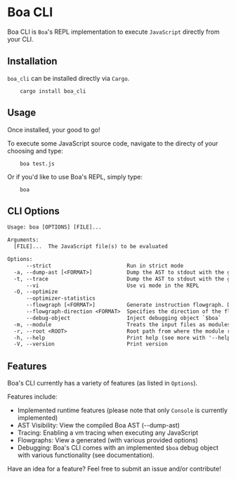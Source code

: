 # Boa CLI

Boa CLI is `Boa`'s REPL implementation to execute `JavaScript` directly from
your CLI.

## Installation

`boa_cli` can be installed directly via `Cargo`.

```shell
    cargo install boa_cli
```

<!-- TODO (nekevss): Add a non cargo-based installation options / build out further -->

## Usage

<!-- TODO (nekevss): Potentially add CI driven gifs with https://github.com/charmbracelet/vhs -->
<!-- NOTE (nekevss): VHS is currently bugged and non-functional on Windows. -->

Once installed, your good to go!

To execute some JavaScript source code, navigate to the directy of your choosing and type:

```shell
    boa test.js
```

Or if you'd like to use Boa's REPL, simply type:

```shell
    boa
```

## CLI Options

```txt
Usage: boa [OPTIONS] [FILE]...

Arguments:
  [FILE]...  The JavaScript file(s) to be evaluated

Options:
      --strict                        Run in strict mode
  -a, --dump-ast [<FORMAT>]           Dump the AST to stdout with the given format [possible values: debug, json, json-pretty]
  -t, --trace                         Dump the AST to stdout with the given format
      --vi                            Use vi mode in the REPL
  -O, --optimize
      --optimizer-statistics
      --flowgraph [<FORMAT>]          Generate instruction flowgraph. Default is Graphviz [possible values: graphviz, mermaid]
      --flowgraph-direction <FORMAT>  Specifies the direction of the flowgraph. Default is top-top-bottom [possible values: top-to-bottom, bottom-to-top, left-to-right, right-to-left]
      --debug-object                  Inject debugging object `$boa`
  -m, --module                        Treats the input files as modules
  -r, --root <ROOT>                   Root path from where the module resolver will try to load the modules [default: .]
  -h, --help                          Print help (see more with '--help')
  -V, --version                       Print version
```

## Features

Boa's CLI currently has a variety of features (as listed in `Options`).

Features include:

- Implemented runtime features (please note that only `Console` is currently implemented)
- AST Visibility: View the compiled Boa AST (--dump-ast)
- Tracing: Enabling a vm tracing when executing any JavaScript
- Flowgraphs: View a generated (with various provided options)
- Debugging: Boa's CLI comes with an implemented `$boa` debug object with various functionality (see documentation).

Have an idea for a feature? Feel free to submit an issue and/or contribute!
